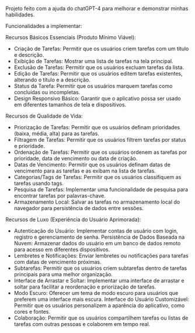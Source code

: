 Projeto feito com a ajuda do chatGPT-4 para melhorar e demonstrar minhas habilidades.

Funcionalidades a implementar:

Recursos Básicos Essenciais (Produto Mínimo Viável):

- Criação de Tarefas: Permitir que os usuários criem tarefas com um título e descrição.
- Exibição de Tarefas: Mostrar uma lista de tarefas na tela principal.
- Exclusão de Tarefas: Permitir que os usuários excluam tarefas da lista.
- Edição de Tarefas: Permitir que os usuários editem tarefas existentes, alterando o título e a descrição.
- Status da Tarefa: Permitir que os usuários marquem tarefas como concluídas ou incompletas.
- Design Responsivo Básico: Garantir que o aplicativo possa ser usado em diferentes tamanhos de tela e dispositivos.

Recursos de Qualidade de Vida:

- Priorização de Tarefas: Permitir que os usuários definam prioridades (baixa, média, alta) para as tarefas.
- Filtragem de Tarefas: Permitir que os usuários filtrem tarefas por status e prioridade.
- Ordenação de Tarefas: Permitir que os usuários ordenem as tarefas por prioridade, data de vencimento ou data de criação.
- Datas de Vencimento: Permitir que os usuários definam datas de vencimento para as tarefas e as exibam na lista de tarefas.
- Categorias/Tags de Tarefas: Permitir que os usuários classifiquem as tarefas usando tags.
- Pesquisa de Tarefas: Implementar uma funcionalidade de pesquisa para encontrar tarefas por palavras-chave.
- Armazenamento Local: Salvar as tarefas no armazenamento local do navegador para persistência de dados entre sessões.

Recursos de Luxo (Experiência do Usuário Aprimorada):

- Autenticação do Usuário: Implementar contas de usuário com login, registro e gerenciamento de senha.
  Persistência de Dados Baseada na Nuvem: Armazenar dados do usuário em um banco de dados remoto para acesso em diferentes dispositivos.
- Lembretes e Notificações: Enviar lembretes ou notificações para tarefas com datas de vencimento próximas.
- Subtarefas: Permitir que os usuários criem subtarefas dentro de tarefas principais para uma melhor organização.
- Interface de Arrastar e Soltar: Implementar uma interface de arrastar e soltar para facilitar a reordenação e priorização de tarefas.
- Modo Escuro: Oferecer um tema de modo escuro para usuários que preferem uma interface mais escura.
  Interface do Usuário Customizável: Permitir que os usuários personalizem a aparência do aplicativo, como cores e fontes.
- Colaboração: Permitir que os usuários compartilhem tarefas ou listas de tarefas com outras pessoas e colaborem em tempo real.

